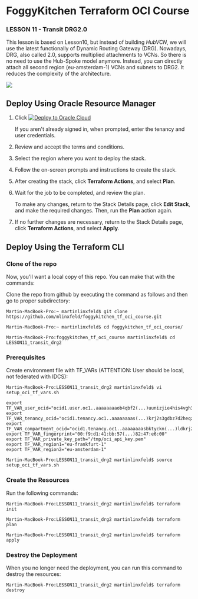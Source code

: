 # FoggyKitchen Terraform OCI Course

### LESSON 11 - Transit DRG2.0

This lesson is based on Lesson10, but instead of building *HubVCN*, we will use the latest functionally of Dynamic Routing Gateway (DRG). Nowadays, DRG, also called 2.0, supports multiplied attachments to VCNs. So there is no need to use the Hub-Spoke model anymore. Instead, you can directly attach all second region (eu-amsterdam-1) VCNs and subnets to DRG2. It reduces the complexity of the architecture.

![](LESSON11_transit_drg2.jpg)

## Deploy Using Oracle Resource Manager

1. Click [![Deploy to Oracle Cloud](https://oci-resourcemanager-plugin.plugins.oci.oraclecloud.com/latest/deploy-to-oracle-cloud.svg)](https://cloud.oracle.com/resourcemanager/stacks/create?region=home&zipUrl=https://github.com/mlinxfeld/foggykitchen_tf_oci_course/releases/latest/download/LESSON10_transit_drg2.zip)

    If you aren't already signed in, when prompted, enter the tenancy and user credentials.

2. Review and accept the terms and conditions.

3. Select the region where you want to deploy the stack.

4. Follow the on-screen prompts and instructions to create the stack.

5. After creating the stack, click **Terraform Actions**, and select **Plan**.

6. Wait for the job to be completed, and review the plan.

    To make any changes, return to the Stack Details page, click **Edit Stack**, and make the required changes. Then, run the **Plan** action again.

7. If no further changes are necessary, return to the Stack Details page, click **Terraform Actions**, and select **Apply**. 

## Deploy Using the Terraform CLI

### Clone of the repo
Now, you'll want a local copy of this repo. You can make that with the commands:

Clone the repo from github by executing the command as follows and then go to proper subdirectory:

```
Martin-MacBook-Pro:~ martinlinxfeld$ git clone https://github.com/mlinxfeld/foggykitchen_tf_oci_course.git

Martin-MacBook-Pro:~ martinlinxfeld$ cd foggykitchen_tf_oci_course/

Martin-MacBook-Pro:foggykitchen_tf_oci_course martinlinxfeld$ cd LESSON11_transit_drg2

```

### Prerequisites
Create environment file with TF_VARs (ATTENTION: User should be local, not federated with IDCS):

```
Martin-MacBook-Pro:LESSON11_transit_drg2 martinlinxfeld$ vi setup_oci_tf_vars.sh

export TF_VAR_user_ocid="ocid1.user.oc1..aaaaaaaaob4qbf2(...)uunizjie4his4vgh3jx5jxa"
export TF_VAR_tenancy_ocid="ocid1.tenancy.oc1..aaaaaaaas(...)krj2s3gdbz7d2heqzzxn7pe64ksbia"
export TF_VAR_compartment_ocid="ocid1.tenancy.oc1..aaaaaaaasbktyckn(...)ldkrj2s3gdbz7d2heqzzxn7pe64ksbia"
export TF_VAR_fingerprint="00:f9:d1:41:bb:57(...)82:47:e6:00"
export TF_VAR_private_key_path="/tmp/oci_api_key.pem"
export TF_VAR_region1="eu-frankfurt-1"
export TF_VAR_region2="eu-amsterdam-1"

Martin-MacBook-Pro:LESSON11_transit_drg2 martinlinxfeld$ source setup_oci_tf_vars.sh
```

### Create the Resources
Run the following commands:

```
Martin-MacBook-Pro:LESSON11_transit_drg2 martinlinxfeld$ terraform init
    
Martin-MacBook-Pro:LESSON11_transit_drg2 martinlinxfeld$ terraform plan

Martin-MacBook-Pro:LESSON11_transit_drg2 martinlinxfeld$ terraform apply
```

### Destroy the Deployment
When you no longer need the deployment, you can run this command to destroy the resources:

```
Martin-MacBook-Pro:LESSON11_transit_drg2 martinlinxfeld$ terraform destroy
```
